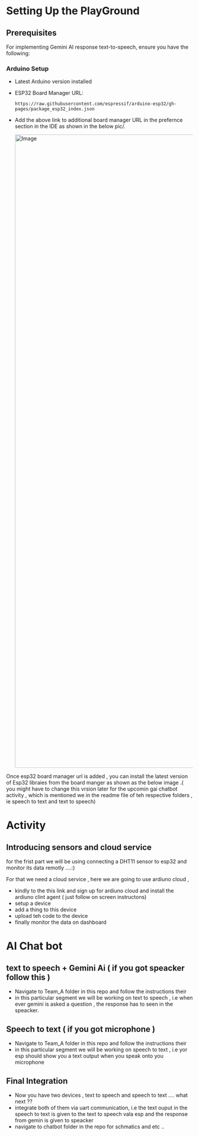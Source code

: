 
# Setting Up the PlayGround

## Prerequisites
For implementing Gemini AI response text-to-speech, ensure you have the following:

### Arduino Setup
- Latest Arduino version installed
- ESP32 Board Manager URL:
  ```
  https://raw.githubusercontent.com/espressif/arduino-esp32/gh-pages/package_esp32_index.json
  ```
- Add the above link to additional board manager URL in the prefernce section in the IDE as shown in the below pic/.

  <img width="1710" alt="Image" src="https://github.com/user-attachments/assets/4723f110-8145-49d0-a762-84dd3d625ac3" />

Once esp32 board manager url is added , you can install the latest version of Esp32 libraies from the board manger as shown as the below image .( you might have to change this vrsion later for the upcomin gai chatbot activity , which is mentioned we in the readme file of teh respective  folders , ie speech to text and text to speech)


# Activity 

## Introducing sensors and cloud service

 for the frist part we will be using connecting a DHT11 sensor to esp32 and monitor its data remotly ....:)

 For that we need a cloud service , here we are going to use ardiuno cloud , 
- kindly to the this link and sign up for ardiuno cloud and install the ardiuno clint agent ( just follow on screen instructons)
- setup a device
- add a thing to this device
- upload teh code to the device
- finally monitor the data on dashboard

# AI Chat bot 

## text to speech + Gemini Ai ( if you got speacker follow this ) 

-  Navigate to Team_A folder in this repo and follow the instructions their 
-  in this particular segment we will be working on text to speech , i.e when ever gemini is asked a question , the response has to seen in the speacker.


## Speech to text ( if you got microphone ) 

-  Navigate to Team_A folder in this repo and follow the instructions their
-  in this particular segment we will be working on speech to text , i.e yor esp should show you a text output when you speak onto you microphone

## Final Integration 

- Now you have two devices , text to speech and speech to text .... what next ??
- integrate both of them via uart communication, i.e the text ouput in the speech to text is given to the text to speech vala esp and the response from gemin is given to speacker
- navigate to chatbot folder in the repo for schmatics and etc ..

  


